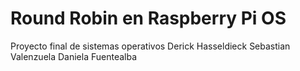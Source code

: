 # Round Robin en Raspberry Pi OS
Proyecto final de sistemas operativos
Derick Hasseldieck
Sebastian Valenzuela 
Daniela Fuentealba

